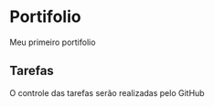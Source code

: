 # Portifolio
Meu primeiro portifolio

## Tarefas
O controle das tarefas serão realizadas pelo GitHub